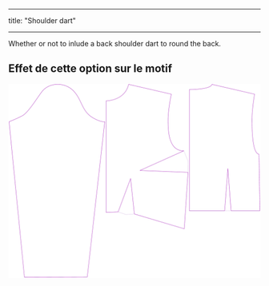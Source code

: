 - - -
title: "Shoulder dart"
- - -

Whether or not to inlude a back shoulder dart to round the back.

## Effet de cette option sur le motif

![This image shows the effect of this option by superimposing several variants that have a different value for this option](breanna_shoulderdart_sample.svg "Effet de cette option sur le modèle")
